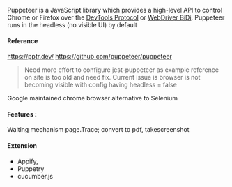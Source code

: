 Puppeteer is a JavaScript library which provides a high-level API to control Chrome or Firefox over the [DevTools Protocol](https://chromedevtools.github.io/devtools-protocol/) or [WebDriver BiDi](https://pptr.dev/webdriver-bidi). Puppeteer runs in the headless (no visible UI) by default

#### Reference
https://pptr.dev/
https://github.com/puppeteer/puppeteer  

> Need more effort to configure jest-puppeteer as example reference on site is too old and need fix. Current issue is browser is not becoming visible with config having headless = false


Google maintained chrome browser alternative to Selenium  
  
#### Features : 
 Waiting mechanism
 page.Trace; 
 convert to pdf, 
 takescreenshot

#### Extension 
- Appify, 
- Puppetry
- cucumber.js